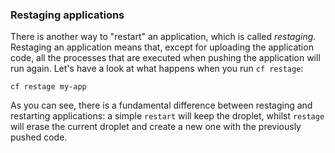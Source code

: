 ### Restaging applications

There is another way to "restart" an application, which is called *restaging*. Restaging an application means that, except for uploading the application code, all the processes that are executed when pushing the application will run again. Let's have a look at what happens when you run `cf restage`:

```exec
cf restage my-app
```

As you can see, there is a fundamental difference between restaging and restarting applications: a simple `restart` will keep the droplet, whilst `restage` will erase the current droplet and create a new one with the previously pushed code.
